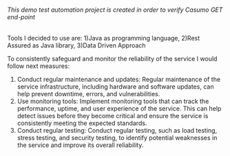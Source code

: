###### This demo test automation project is created in order to verify Casumo GET end-point
Tools I decided to use are: 1)Java as programming language, 2)Rest Assured as Java library, 3)Data Driven Approach

To consistently safeguard and monitor the reliability of the service I would follow next measures:
1. Conduct regular maintenance and updates: Regular maintenance of the service infrastructure, including hardware and software updates, can help prevent downtime, errors, and vulnerabilities.
2. Use monitoring tools: Implement monitoring tools that can track the performance, uptime, and user experience of the service. This can help detect issues before they become critical and ensure the service is consistently meeting the expected standards.
3. Conduct regular testing: Conduct regular testing, such as load testing, stress testing, and security testing, to identify potential weaknesses in the service and improve its overall reliability.

